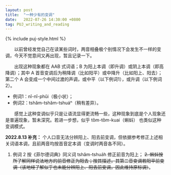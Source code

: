```yaml
---
layout: post
title:  "一种少有的变调"
date:   2022-07-26 14:30:00 +0800
tag: PUJ_writing_and_reading
---
```


{% include puj-style.html %}

&emsp;&emsp;以前曾经发觉自己在读某些词时，两音相叠极个别情况下会发生不一样的变调，今天不觉意间又再出现，暂且记录一下。

&emsp;&emsp;出现这种现象都在 AAB 式词语；B 为阳上本调（即升调）或阴上本调（即高降调）；其中 A 首音变调后为稍降调（比如阳平）或中降升（比如阳上、阳去）；第二个 A 会变成一个中间过渡的声调，或中平（以下例词1），或升调（以下例词2）。

+ 例词1：nî-nî-phŭi（极小状）；
+ 例词2：tshăm-tshăm-tshuáⁿ（稍有差异）。

&emsp;&emsp;感觉上这种变调似乎只是让语流显得更流畅一些，这种现象到底是个人现象还是普遍现象，暂未深究。若进一步想，似乎 tȍm-tȍm-kuai（蝌蚪） 也类似这种变调模式。
<br>

**2022.8.13 补充：**
个人口音无法分辨阳上、阳去前变调，但依据参考修正上述相关词语本调，且前两音均按首音定本调（变调时两音各不同）。

1. 例词 2 按《菲尔德词典》同义词 tshăm-tshua̍h 修正前音为阳上；
~~2. 蝌蚪按所了解同样说法地方的前音修正为阳去；按其描述，其第二音变调若阳平前变调（该地经了解似乎也未能分辨阳上、阳去前变调，因此维持原标调）~~。
